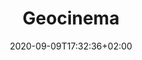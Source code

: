 ---
title: "Geocinema"
date: 2020-09-09T17:32:36+02:00
authors: ["Asia Bazdyrieva", "Solveig Suess"]
year: 2020
people: ["Alexey Orlov"]
aspect: "epistemic-traces"
link: "http://geocinema.network/"
medium: "project"
tags: ["planetary-scale sensory networks", "infrastructural architectures", "obscured labour,", "dissonant weather", "governmental policies", "scientific management", "episodic research"]
weight: 6
---
